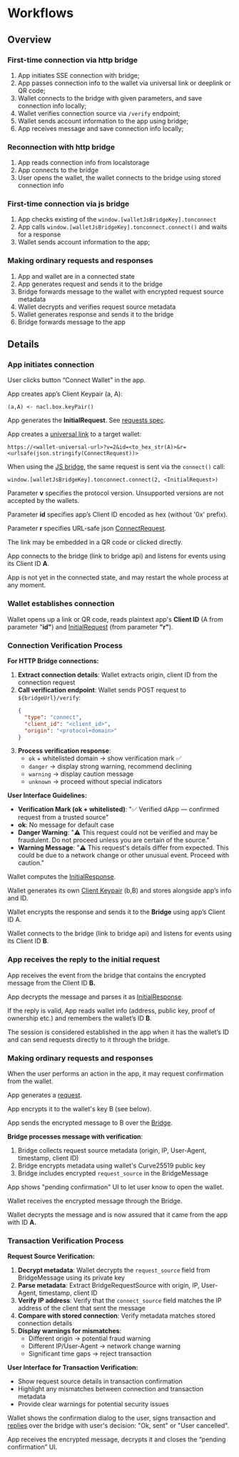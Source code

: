 # Workflows

## Overview

### First-time connection via http bridge
1. App initiates SSE connection with bridge;
2. App passes connection info to the wallet via universal link or deeplink or QR code;
3. Wallet connects to the bridge with given parameters, and save connection info locally;
4. Wallet verifies connection source via `/verify` endpoint;
5. Wallet sends account information to the app using bridge;
6. App receives message and save connection info locally;

### Reconnection with http bridge
1. App reads connection info from localstorage
2. App connects to the bridge
3. User opens the wallet, the wallet connects to the bridge using stored connection info

### First-time connection via js bridge
1. App checks existing of the `window.[walletJsBridgeKey].tonconnect`
2. App calls `window.[walletJsBridgeKey].tonconnect.connect()` and waits for a response
4. Wallet sends account information to the app;

###  Making ordinary requests and responses
1. App and wallet are in a connected state
2. App generates request and sends it to the bridge
3. Bridge forwards message to the wallet with encrypted request source metadata
4. Wallet decrypts and verifies request source metadata
5. Wallet generates response and sends it to the bridge
6. Bridge forwards message to the app


## Details

### App initiates connection

User clicks button “Connect Wallet” in the app.

App creates app’s Client Keypair (a, A):

```
(a,A) <- nacl.box.keyPair()
```

App generates the **InitialRequest**. See [requests spec](requests-responses.md).

App creates a [universal link](bridge.md#universal-link) to a target wallet:

```
https://<wallet-universal-url>?v=2&id=<to_hex_str(A)>&r=<urlsafe(json.stringify(ConnectRequest))>
```

When using the [JS bridge](bridge.md#js-bridge), the same request is sent via the `connect()` call:

```
window.[walletJsBridgeKey].tonconnect.connect(2, <InitialRequest>)
```

Parameter **v** specifies the protocol version. Unsupported versions are not accepted by the wallets.

Parameter **id** specifies app’s Client ID encoded as hex (without '0x' prefix).

Parameter **r** specifies URL-safe json [ConnectRequest](requests-responses.md#initiating-connection).

The link may be embedded in a QR code or clicked directly.

App connects to the bridge (link to bridge api) and listens for events using its Client ID **A**.

App is not yet in the connected state, and may restart the whole process at any moment.

### Wallet establishes connection

Wallet opens up a link or QR code, reads plaintext app's **Client ID** (A from parameter "**id"**) and [InitialRequest](requests-responses.md#initiating-connection) (from parameter **"r"**).

### Connection Verification Process

**For HTTP Bridge connections:**

1. **Extract connection details**: Wallet extracts origin, client ID from the connection request
2. **Call verification endpoint**: Wallet sends POST request to `${bridgeUrl}/verify`:
   ```json
   {
     "type": "connect", 
     "client_id": "<client_id>",
     "origin": "<protocol+domain>"
   }
   ```
3. **Process verification response**: 
   - `ok` + whitelisted domain → show verification mark ✅
   - `danger` → display strong warning, recommend declining
   - `warning` → display caution message
   - `unknown` → proceed without special indicators

**User Interface Guidelines:**
- **Verification Mark (ok + whitelisted)**: "✅ Verified dApp — confirmed request from a trusted source"
- **ok**: No message for default case
- **Danger Warning**: "⚠️ This request could not be verified and may be fraudulent. Do not proceed unless you are certain of the source."
- **Warning Message**: "⚠️ This request's details differ from expected. This could be due to a network change or other unusual event. Proceed with caution."

Wallet computes the [InitialResponse](requests-responses.md#initiating-connection).

Wallet generates its own [Client Keypair](session.md#client-keypair) (b,B) and stores alongside app’s info and ID.

Wallet encrypts the response and sends it to the **Bridge** using app’s Client ID A.

Wallet connects to the bridge (link to bridge api) and listens for events using its Client ID **B**.

### App receives the reply to the initial request

App receives the event from the bridge that contains the encrypted message from the Client ID **B.**

App decrypts the message and parses it as [InitialResponse](requests-responses.md#initiating-connection).

If the reply is valid, App reads wallet info (address, public key, proof of ownership etc.) and remembers the wallet’s ID **B**.

The session is considered established in the app when it has the wallet’s ID and can send requests directly to it through the bridge.

### Making ordinary requests and responses

When the user performs an action in the app, it may request confirmation from the wallet.

App generates a [request](requests-responses.md#messages).

App encrypts it to the wallet's key B (see below).

App sends the encrypted message to B over the [Bridge](bridge.md).

**Bridge processes message with verification**:
1. Bridge collects request source metadata (origin, IP, User-Agent, timestamp, client ID)
2. Bridge encrypts metadata using wallet's Curve25519 public key
3. Bridge includes encrypted `request_source` in the BridgeMessage

App shows "pending confirmation" UI to let user know to open the wallet.

Wallet receives the encrypted message through the Bridge.

Wallet decrypts the message and is now assured that it came from the app with ID **A.**

### Transaction Verification Process

**Request Source Verification:**
1. **Decrypt metadata**: Wallet decrypts the `request_source` field from BridgeMessage using its private key
2. **Parse metadata**: Extract BridgeRequestSource with origin, IP, User-Agent, timestamp, client ID
3. **Verify IP address**: Verify that the `connect_source` field matches the IP address of the client that sent the message
3. **Compare with stored connection**: Verify metadata matches stored connection details
4. **Display warnings for mismatches**:
   - Different origin → potential fraud warning
   - Different IP/User-Agent → network change warning
   - Significant time gaps → reject transaction

**User Interface for Transaction Verification:**
- Show request source details in transaction confirmation
- Highlight any mismatches between connection and transaction metadata
- Provide clear warnings for potential security issues

Wallet shows the confirmation dialog to the user, signs transaction and [replies](requests-responses.md#messages) over the bridge with user's decision: "Ok, sent" or "User cancelled".

App receives the encrypted message, decrypts it and closes the “pending confirmation” UI.
